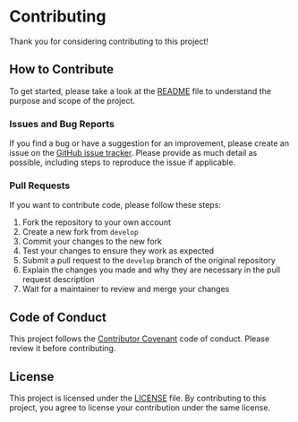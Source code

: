 # Contributing 

Thank you for considering contributing to this project! 

## How to Contribute

To get started, please take a look at the [README](README.md) file to understand the purpose and scope of the project. 

### Issues and Bug Reports

If you find a bug or have a suggestion for an improvement, please create an issue on the [GitHub issue tracker](https://github.com/cyso/securely-nginx-container/issues). Please provide as much detail as possible, including steps to reproduce the issue if applicable. 

### Pull Requests

If you want to contribute code, please follow these steps:

1. Fork the repository to your own account
2. Create a new fork from `develop`
3. Commit your changes to the new fork
4. Test your changes to ensure they work as expected
5. Submit a pull request to the `develop` branch of the original repository
6. Explain the changes you made and why they are necessary in the pull request description
7. Wait for a maintainer to review and merge your changes

## Code of Conduct

This project follows the [Contributor Covenant](https://www.contributor-covenant.org/version/2/1/code_of_conduct/) code of conduct. Please review it before contributing. 

## License

This project is licensed under the [LICENSE](LICENSE) file. By contributing to this project, you agree to license your contribution under the same license.

